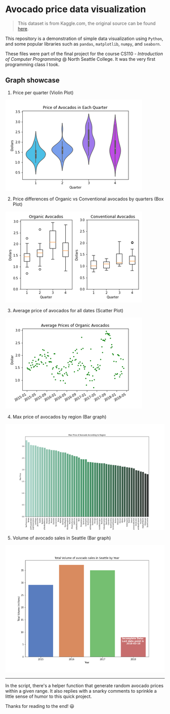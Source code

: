 # Avocado price data visualization

> This dataset is from Kaggle.com, the original source can be found [here](https://www.kaggle.com/neuromusic/avocado-prices).

This repository is a demonstration of simple data visualization using `Python`, and some popular libraries such as `pandas`, `matplotlib`, `numpy`, and `seaborn`. 

These files were part of the final project for the course CS110 - *Introduction of Computer Programming* @ North Seattle College. It was the very first programming class I took.

## Graph showcase

1. Price per quarter (Violin Plot)

![Price of Avocados in Each Quarter](graphs/price_quarter.png)


2. Price differences of Organic vs Conventional avocados by quarters (Box Plot)

![price difference between oragnic and conventional avocados by quarters](graphs/quarterprice_both.png)

3. Average price of avocados for all dates (Scatter Plot)

![Avg price of avocados for all dates](graphs/AvgPrice_alldates.png)

4. Max price of avocados by region (Bar graph)

![Max price of avocados by region](graphs/Max_Price.png)

5. Volume of avocado sales in Seattle (Bar graph)

![Volume of avocado sales in Seattle](graphs/volume_Seattle.png)

-------

In the script, there's a helper function that generate random avocado prices within a given range. It also replies with a snarky comments to sprinkle a little sense of humor to this quick project.

Thanks for reading to the end! 😃
